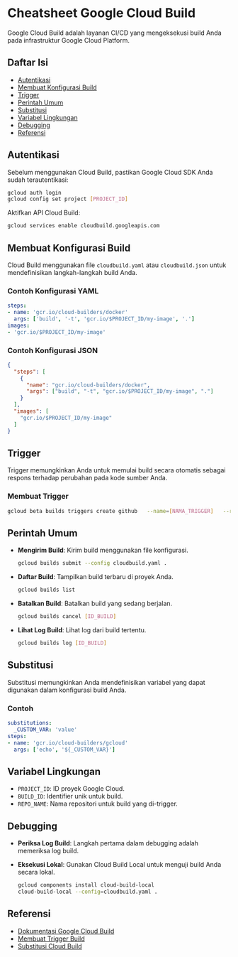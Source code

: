 
# Cheatsheet Google Cloud Build

Google Cloud Build adalah layanan CI/CD yang mengeksekusi build Anda pada infrastruktur Google Cloud Platform.

## Daftar Isi
- [Autentikasi](#autentikasi)
- [Membuat Konfigurasi Build](#membuat-konfigurasi-build)
- [Trigger](#trigger)
- [Perintah Umum](#perintah-umum)
- [Substitusi](#substitusi)
- [Variabel Lingkungan](#variabel-lingkungan)
- [Debugging](#debugging)
- [Referensi](#referensi)

## Autentikasi

Sebelum menggunakan Cloud Build, pastikan Google Cloud SDK Anda sudah terautentikasi:

```bash
gcloud auth login
gcloud config set project [PROJECT_ID]
```

Aktifkan API Cloud Build:

```bash
gcloud services enable cloudbuild.googleapis.com
```

## Membuat Konfigurasi Build

Cloud Build menggunakan file `cloudbuild.yaml` atau `cloudbuild.json` untuk mendefinisikan langkah-langkah build Anda.

### Contoh Konfigurasi YAML

```yaml
steps:
- name: 'gcr.io/cloud-builders/docker'
  args: ['build', '-t', 'gcr.io/$PROJECT_ID/my-image', '.']
images:
- 'gcr.io/$PROJECT_ID/my-image'
```

### Contoh Konfigurasi JSON

```json
{
  "steps": [
    {
      "name": "gcr.io/cloud-builders/docker",
      "args": ["build", "-t", "gcr.io/$PROJECT_ID/my-image", "."]
    }
  ],
  "images": [
    "gcr.io/$PROJECT_ID/my-image"
  ]
}
```

## Trigger

Trigger memungkinkan Anda untuk memulai build secara otomatis sebagai respons terhadap perubahan pada kode sumber Anda.

### Membuat Trigger

```bash
gcloud beta builds triggers create github   --name=[NAMA_TRIGGER]   --repo-name=[NAMA_REPOSITORI]   --repo-owner=[PEMILIK_REPOSITORI]   --branch-pattern="[POLA_BRANCH]"   --build-config="cloudbuild.yaml"
```

## Perintah Umum

- **Mengirim Build**: Kirim build menggunakan file konfigurasi.
  ```bash
  gcloud builds submit --config cloudbuild.yaml .
  ```

- **Daftar Build**: Tampilkan build terbaru di proyek Anda.
  ```bash
  gcloud builds list
  ```

- **Batalkan Build**: Batalkan build yang sedang berjalan.
  ```bash
  gcloud builds cancel [ID_BUILD]
  ```

- **Lihat Log Build**: Lihat log dari build tertentu.
  ```bash
  gcloud builds log [ID_BUILD]
  ```

## Substitusi

Substitusi memungkinkan Anda mendefinisikan variabel yang dapat digunakan dalam konfigurasi build Anda.

### Contoh

```yaml
substitutions:
  _CUSTOM_VAR: 'value'
steps:
- name: 'gcr.io/cloud-builders/gcloud'
  args: ['echo', '${_CUSTOM_VAR}']
```

## Variabel Lingkungan

- `PROJECT_ID`: ID proyek Google Cloud.
- `BUILD_ID`: Identifier unik untuk build.
- `REPO_NAME`: Nama repositori untuk build yang di-trigger.

## Debugging

- **Periksa Log Build**: Langkah pertama dalam debugging adalah memeriksa log build.
- **Eksekusi Lokal**: Gunakan Cloud Build Local untuk menguji build Anda secara lokal.
  
  ```bash
  gcloud components install cloud-build-local
  cloud-build-local --config=cloudbuild.yaml .
  ```

## Referensi

- [Dokumentasi Google Cloud Build](https://cloud.google.com/build/docs)
- [Membuat Trigger Build](https://cloud.google.com/build/docs/automating-builds/create-github-app-triggers)
- [Substitusi Cloud Build](https://cloud.google.com/build/docs/configuring-builds/substitute-variable-values)

